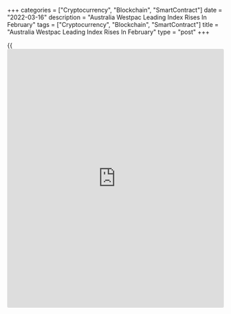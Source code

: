 +++
categories = ["Cryptocurrency", "Blockchain", "SmartContract"]
date = "2022-03-16"
description = "Australia Westpac Leading Index Rises In February"
tags = ["Cryptocurrency", "Blockchain", "SmartContract"]
title = "Australia Westpac Leading Index Rises In February"
type = "post"
+++

{{<iframe id="large-banner" src="https://www.bounty.group/#slide=8.0" width="100%" height="600" scrolling="no" style="border: 0px solid rgb(216, 221, 230); border-radius: 3px;">}}

Australia's leading index rose in February but remained in negative
zone, data from Westpac showed on Wednesday.

The six-month annualized growth rate in the Westpac-Melbourne Institute
Leading Index, which indicates the likely pace of economic activity
relative to trend three to nine months into the future, rose to -0.25
percent in February from -0.5 percent in January.

While the growth rate lifted in February, the latest read remained in
negative territory but only slightly below trend. Westpac expects strong
trend growth in 2022.

After digesting a substantial lift in inflation in the March quarter on
April 27 and further progress on wages growth which will be announced on
May 18, Bill Evans, chief economist at Westpac said he expects the Board
to move to a tightening bias over June and July prior to raising the
cash rate by 0.15 percent on August 2.

For comments and feedback [contact](https://www.playgroundfx.com/contact/): editorial@rtt[news](https://www.letsplayfx.com/blog/forex-news-website/).com

[Economic News][1]

 **What parts of the world are seeing the best (and worst) economic
performances lately? Click[here][2] to check out our [Econ Scorecard][2]
and find out! See up-to-the-moment [ranking](https://www.playgroundfx.com/blog/crypto-exchange-ranking/)s for the best and worst
performers in [GDP][3], [unemployment rate][4], [inflation][5] and much
more.**

   1. www.rtt[news](https://www.letsplayfx.com/blog/forex-news-website/).com/Content/EconomicNews.aspx
   2. www.rtt[news](https://www.letsplayfx.com/blog/forex-news-website/).com/economic-scorecard/world-rank/unemployment-rate/highest-performance.aspx
   3. www.rtt[news](https://www.letsplayfx.com/blog/forex-news-website/).com/economic-scorecard/world-rank/GDP/highest-performance.aspx
   4. www.rtt[news](https://www.letsplayfx.com/blog/forex-news-website/).com/economic-scorecard/world-rank/unemployment-rate/lowest-performance.aspx
   5. www.rtt[news](https://www.letsplayfx.com/blog/forex-news-website/).com/economic-scorecard/world-rank/CPI/highest-performance.aspx